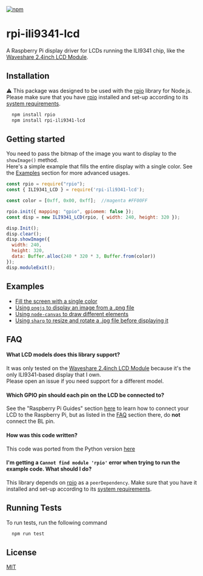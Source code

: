 [![npm](https://img.shields.io/npm/v/rpi-ili9341-lcd.svg)](https://www.npmjs.com/package/rpi-ili9341-lcd)

# rpi-ili9341-lcd

A Raspberry Pi display driver for LCDs running the ILI9341 chip, like the [Waveshare 2.4inch LCD Module](https://www.waveshare.com/wiki/2.4inch_LCD_Module).

## Installation

⚠️ This package was designed to be used with the [rpio](https://github.com/jperkin/node-rpio) library for Node.js.  
Please make sure that you have [rpio](https://www.npmjs.com/package/rpio) installed and set-up according to its [system requirements](https://www.npmjs.com/package/rpio#important-system-requirements).

```bash 
  npm install rpio
  npm install rpi-ili9341-lcd
```

## Getting started

You need to pass the bitmap of the image you want to display to the `showImage()` method.  
Here's a simple example that fills the entire display with a single color.
See the [Examples](#Examples) section for more advanced usages.

```js
const rpio = require("rpio");
const { ILI9341_LCD } = require('rpi-ili9341-lcd');

const color = [0xff, 0x00, 0xff];  //magenta #FF00FF

rpio.init({ mapping: "gpio", gpiomem: false });
const disp = new ILI9341_LCD(rpio, { width: 240, height: 320 });

disp.Init();
disp.clear();
disp.showImage({
  width: 240,
  height: 320,
  data: Buffer.alloc(240 * 320 * 3, Buffer.from(color))
});
disp.moduleExit();
```

## Examples

* [Fill the screen with a single color](examples/basic/index.js)
* [Using `pngjs` to display an image from a .png file](examples/pngjs/index.js) 
* [Using `node-canvas` to draw different elements](examples/node-canvas/index.js)
* [Using `sharp` to resize and rotate a .jpg file before displaying it](examples/sharp/index.js)

## FAQ

#### What LCD models does this library support?

It was only tested on the [Waveshare 2.4inch LCD Module](https://www.waveshare.com/wiki/2.4inch_LCD_Module) because it's the only ILI9341-based display that I own.  
Please open an issue if you need support for a different model.

#### Which GPIO pin should each pin on the LCD be connected to?

See the "Raspberry Pi Guides" section [here](https://www.waveshare.com/wiki/2.4inch_LCD_Module) to learn how to connect your LCD to the Raspberry Pi, but as listed in the [FAQ](https://www.waveshare.com/wiki/2.4inch_LCD_Module) section there, do **not** connect the BL pin.

#### How was this code written?

This code was ported from the Python version [here](https://github.com/Hagishilta/waveshareLCD)

#### I'm getting a `Cannot find module 'rpio'` error when trying to run the example code. What should I do?

This library depends on [rpio](https://www.npmjs.com/package/rpio) as a `peerDependency`. Make sure that you have it installed and set-up according to its [system requirements](https://www.npmjs.com/package/rpio#important-system-requirements).

## Running Tests

To run tests, run the following command

```bash
  npm run test
```

## License

[MIT](https://choosealicense.com/licenses/mit/)
